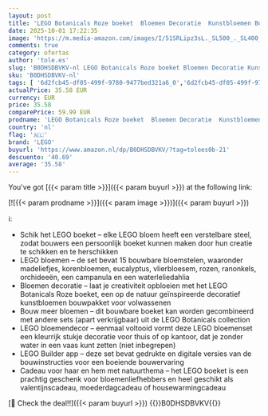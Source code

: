 ```yaml
---
layout: post
title: 'LEGO Botanicals Roze boeket  Bloemen Decoratie  Kunstbloemen Bouwpakket voor Volwassenen  cadeau voor Vrouw of Man  Nepbloemendsplay met Madeliefjes  Korenbloemen  Rozen en Vlierbloesem 10342'
date: 2025-10-01 17:22:35
image: 'https://m.media-amazon.com/images/I/51SRLipz3sL._SL500_._SL400_.jpg'
comments: true
category: ofertas
author: 'tole.es'
slug: 'B0DHSDBVKV-nl LEGO Botanicals Roze boeket Bloemen Decoratie Kunstbloemen...'
sku: 'B0DHSDBVKV-nl'
tags: [ '6d2fcb45-df05-499f-9780-9477bed321a6_0','6d2fcb45-df05-499f-9780-9477bed321a6_501','Arborist Merchandising Root','Bouw- & constructiespeelgoed','Creatieve spellen','Educatief speelgoed','Self Service','Special Features Stores','Speelgoed & spellen','Speelgoedbouwsets','lego','🇳🇱', ]
actualPrice: 35.58 EUR
currency: EUR
price: 35.58
comparePrice: 59.99 EUR
prodname: 'LEGO Botanicals Roze boeket  Bloemen Decoratie  Kunstbloemen Bouwpakket voor Volwassenen  cadeau voor Vrouw of Man  Nepbloemendsplay met Madeliefjes  Korenbloemen  Rozen en Vlierbloesem 10342'
country: 'nl'
flag: '🇳🇱'
brand: 'LEGO'
buyurl: 'https://www.amazon.nl/dp/B0DHSDBVKV/?tag=tolees0b-21'
descuento: '40.69'
average: '35.58'
---
```


You've got [{{< param title >}}]({{< param buyurl >}}) at the following link:

[![{{< param prodname >}}]({{< param image >}})]({{< param buyurl >}})

ℹ️:

- Schik het LEGO boeket – elke LEGO bloem heeft een verstelbare steel, zodat bouwers een persoonlijk boeket kunnen maken door hun creatie te schikken en te herschikken
- LEGO bloemen – de set bevat 15 bouwbare bloemstelen, waaronder madeliefjes, korenbloemen, eucalyptus, vlierbloesem, rozen, ranonkels, orchideeën, een campanula en een waterleliedahlia
- Bloemen decoratie – laat je creativiteit opbloeien met het LEGO Botanicals Roze boeket, een op de natuur geïnspireerde decoratief kunstbloemen bouwpakket voor volwassenen
- Bouw meer bloemen – dit bouwbare boeket kan worden gecombineerd met andere sets (apart verkrijgbaar) uit de LEGO Botanicals collection
- LEGO bloemendecor – eenmaal voltooid vormt deze LEGO bloemenset een kleurrijk stukje decoratie voor thuis of op kantoor, dat je zonder water in een vaas kunt zetten (niet inbegrepen)
- LEGO Builder app – deze set bevat gedrukte en digitale versies van de bouwinstructies voor een boeiende bouwervaring
- Cadeau voor haar en hem met natuurthema – het LEGO boeket is een prachtig geschenk voor bloemenliefhebbers en heel geschikt als valentijnscadeau, moederdagcadeau of housewarmingcadeau

[🛒 Check the deal!!]({{< param buyurl >}})
{{<world>}}B0DHSDBVKV{{</world>}}
